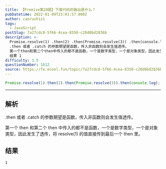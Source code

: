 ```yaml
---
title: 【Promise第20题】下面代码的输出是什么？
pubDatetime: 2022-01-09T23:01:57.000Z
author: caorushizi
tags:
  - JavaScript
postSlug: 7a27cdc8-5f66-4cea-8350-c20d0bd2836b
description: >-
  Promise.resolve(1) .then(2) .then(Promise.resolve(3)) .then(console.log) 解析
  .then 或者 .catch 的参数期望是函数，传入非函数则会发生值透传。
  第一个then和第二个then中传入的都不是函数，一个是数字类型，一个是对象类型，因此发生了透传，将resolve(1) 的值直接传到最后一个then里。
  结果 1
difficulty: 3.5
questionNumber: 1612
source: https://fe.ecool.fun/topic/7a27cdc8-5f66-4cea-8350-c20d0bd2836b
---
```


```js
Promise.resolve(1).then(2).then(Promise.resolve(3)).then(console.log);
```

---

## 解析

.then 或者 .catch 的参数期望是函数，传入非函数则会发生值透传。

第一个 then 和第二个 then 中传入的都不是函数，一个是数字类型，一个是对象类型，因此发生了透传，将 resolve(1) 的值直接传到最后一个 then 里。

## 结果

```
1
```
